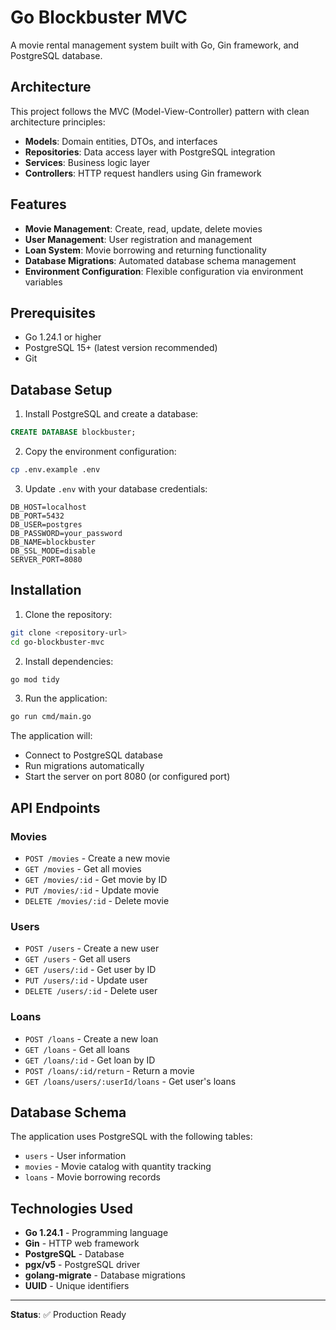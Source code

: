# Go Blockbuster MVC

A movie rental management system built with Go, Gin framework, and PostgreSQL database.

## Architecture

This project follows the MVC (Model-View-Controller) pattern with clean architecture principles:

- **Models**: Domain entities, DTOs, and interfaces
- **Repositories**: Data access layer with PostgreSQL integration
- **Services**: Business logic layer
- **Controllers**: HTTP request handlers using Gin framework

## Features

- **Movie Management**: Create, read, update, delete movies
- **User Management**: User registration and management
- **Loan System**: Movie borrowing and returning functionality
- **Database Migrations**: Automated database schema management
- **Environment Configuration**: Flexible configuration via environment variables

## Prerequisites

- Go 1.24.1 or higher
- PostgreSQL 15+ (latest version recommended)
- Git

## Database Setup

1. Install PostgreSQL and create a database:
```sql
CREATE DATABASE blockbuster;
```

2. Copy the environment configuration:
```bash
cp .env.example .env
```

3. Update `.env` with your database credentials:
```env
DB_HOST=localhost
DB_PORT=5432
DB_USER=postgres
DB_PASSWORD=your_password
DB_NAME=blockbuster
DB_SSL_MODE=disable
SERVER_PORT=8080
```

## Installation

1. Clone the repository:
```bash
git clone <repository-url>
cd go-blockbuster-mvc
```

2. Install dependencies:
```bash
go mod tidy
```

3. Run the application:
```bash
go run cmd/main.go
```

The application will:
- Connect to PostgreSQL database
- Run migrations automatically
- Start the server on port 8080 (or configured port)

## API Endpoints

### Movies
- `POST /movies` - Create a new movie
- `GET /movies` - Get all movies
- `GET /movies/:id` - Get movie by ID
- `PUT /movies/:id` - Update movie
- `DELETE /movies/:id` - Delete movie

### Users
- `POST /users` - Create a new user
- `GET /users` - Get all users
- `GET /users/:id` - Get user by ID
- `PUT /users/:id` - Update user
- `DELETE /users/:id` - Delete user

### Loans
- `POST /loans` - Create a new loan
- `GET /loans` - Get all loans
- `GET /loans/:id` - Get loan by ID
- `POST /loans/:id/return` - Return a movie
- `GET /loans/users/:userId/loans` - Get user's loans

## Database Schema

The application uses PostgreSQL with the following tables:
- `users` - User information
- `movies` - Movie catalog with quantity tracking
- `loans` - Movie borrowing records

## Technologies Used

- **Go 1.24.1** - Programming language
- **Gin** - HTTP web framework
- **PostgreSQL** - Database
- **pgx/v5** - PostgreSQL driver
- **golang-migrate** - Database migrations
- **UUID** - Unique identifiers

---

**Status**: ✅ Production Ready
